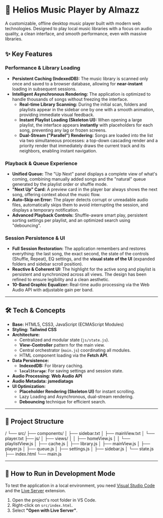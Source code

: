 # 🎵 Helios Music Player by Almazz

A customizable, offline desktop music player built with modern web technologies. Designed to play local music libraries with a focus on audio quality, a clean interface, and smooth performance, even with massive libraries.


## ✨ Key Features

### Performance & Library Loading
* **Persistent Caching (IndexedDB):** The music library is scanned only once and saved to a browser database, allowing for **near-instant** loading in subsequent sessions.
* **Intelligent Asynchronous Rendering:** The application is optimized to handle thousands of songs without freezing the interface.
    * **Real-time Library Scanning:** During the initial scan, folders and playlists appear in the sidebar one by one with a smooth animation, providing immediate visual feedback.
    * **Instant Playlist Loading (Skeleton UI):** When opening a large playlist, the interface appears **instantly** with placeholders for each song, preventing any lag or frozen screens.
    * **Dual-Stream ("Parallel") Rendering:** Songs are loaded into the list via two simultaneous processes: a top-down cascading render and a priority render that immediately draws the current track and its neighbors, enabling instant navigation.

### Playback & Queue Experience
* **Unified Queue:** The "Up Next" panel displays a complete view of what's coming, combining manually added songs and the "natural" queue generated by the playlist order or shuffle mode.
* **"Next Up" Card:** A preview card in the player bar always shows the next song, offering context about the music flow.
* **Auto-Skip on Error:** The player detects corrupt or unreadable audio files, automatically skips them to avoid interrupting the session, and displays a temporary notification.
* **Advanced Playback Controls:** Shuffle-aware smart play, persistent sorting settings per playlist, and an optimized search using "debouncing".

### Session Persistence & UI
* **Full Session Restoration:** The application remembers and restores everything: the last song, the exact second, the state of the controls (Shuffle, Repeat), EQ settings, and the **visual state of the UI** (expanded folders and sidebar scroll position).
* **Reactive & Coherent UI:** The highlight for the active song and playlist is persistent and synchronized across all views. The design has been refined to ensure legibility and a clean aesthetic.
* **10-Band Graphic Equalizer:** Real-time audio processing via the Web Audio API with adjustable gain per band.

---

## 🛠️ Tech & Concepts

* **Base:** HTML5, CSS3, JavaScript (ECMAScript Modules)
* **Styling:** **Tailwind CSS**
* **Architecture:**
    * Centralized and modular state (`js/state.js`).
    * **View-Controller** pattern for the main view.
    * Central orchestrator (`main.js`) coordinating all modules.
    * HTML component loading via the **Fetch API**.
* **Data Persistence:**
    * **IndexedDB:** For library caching.
    * **`localStorage`**: For saving settings and session state.
* **Audio Processing:** **Web Audio API**
* **Audio Metadata:** **jsmediatags**
* **UI Optimization:**
    * **Placeholder Rendering (Skeleton UI)** for instant scrolling.
    * Lazy Loading and Asynchronous, dual-stream rendering.
    * **Debouncing** technique for efficient search.

---

## 📁 Project Structure

/
└── src/
    ├── components/
    │   ├── sidebar.txt
    │   ├── mainView.txt
    │   └── player.txt
    ├── js/
    │   ├── views/
    │   │   ├── homeView.js
    │   │   └── playlistView.js
    │   ├── cache.js
    │   ├── library.js
    │   ├── mainView.js
    │   ├── player.js
    │   ├── queue.js
    │   ├── settings.js
    │   ├── sidebar.js
    │   └── state.js
    ├── index.html
    └── main.js

---

## 🚀 How to Run in Development Mode

To test the application in a local environment, you need [Visual Studio Code](https://code.visualstudio.com/) and the [Live Server](https://marketplace.visualstudio.com/items?itemName=ritwickdey.LiveServer) extension.

1.  Open the project's root folder in VS Code.
2.  Right-click on `src/index.html`.
3.  Select **"Open with Live Server"**.